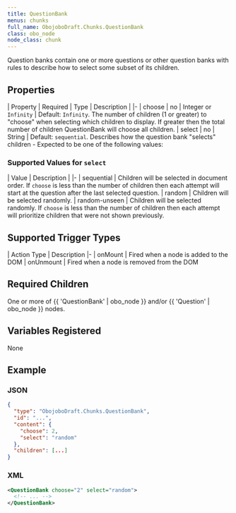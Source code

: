 ```yaml
---
title: QuestionBank
menus: chunks
full_name: ObojoboDraft.Chunks.QuestionBank
class: obo_node
node_class: chunk
---
```


Question banks contain one or more questions or other question banks with rules to describe how to select some subset of its children.

## Properties

| Property | Required | Type | Description |
|-
| choose | no | Integer or `Infinity` | Default: `Infinity`. The number of children (1 or greater) to "choose" when selecting which children to display. If greater then the total number of children QuestionBank will choose all children.
| select | no | String | Default: `sequential`. Describes how the question bank "selects" children - Expected to be one of the following values:

### Supported Values for `select`

| Value | Description |
|-
| sequential | Children will be selected in document order. If `choose` is less than the number of children then each attempt will start at the question after the last selected question.
| random | Children will be selected randomly.
| random-unseen | Children will be selected randomly. If `choose` is less than the number of children then each attempt will prioritize children that were not shown previously.

## Supported Trigger Types

| Action Type | Description
|-
| onMount | Fired when a node is added to the DOM
| onUnmount | Fired when a node is removed from the DOM

## Required Children

One or more of {{ 'QuestionBank' | obo_node }} and/or {{ 'Question' | obo_node }} nodes.

## Variables Registered

None

## Example

### JSON

```json
{
  "type": "ObojoboDraft.Chunks.QuestionBank",
  "id": "...",
  "content": {
    "choose": 2,
    "select": "random"
  },
  "children": [...]
}
```

### XML

```xml
<QuestionBank choose="2" select="random">
  <!-- ... -->
</QuestionBank>
```

